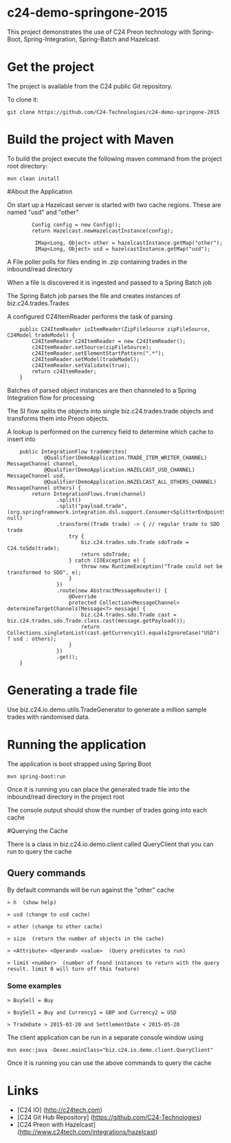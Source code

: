 # c24-demo-springone-2015

This project demonstrates the use of C24 Preon technology with Spring-Boot, Spring-Integration, Spring-Batch and Hazelcast.


# Get the project

The project is available from the C24 public Git repository.

To clone it:

``` git clone https://github.com/C24-Technologies/c24-demo-springone-2015 ```

# Build the project with Maven

To build the project execute the following maven command from the project root directory:

``` mvn clean install ```

#About the Application

On start up a Hazelcast server is started with two cache regions.
These are named "usd" and "other"

``` 
        Config config = new Config();
        return Hazelcast.newHazelcastInstance(config);
```

```
         IMap<Long, Object> other = hazelcastInstance.getMap("other");
         IMap<Long, Object> usd = hazelcastInstance.getMap("usd");
```

A File poller polls for files ending in .zip containing trades in the inbound/read directory

When a file is discovered it is ingested and passed to a Spring Batch job

The Spring Batch job parses the file and creates instances of biz.c24.trades.Trades

A configured C24ItemReader performs the task of parsing

```
    public C24ItemReader ioItemReader(ZipFileSource zipFileSource, C24Model tradeModel) {
        C24ItemReader c24ItemReader = new C24ItemReader();
        c24ItemReader.setSource(zipFileSource);
        c24ItemReader.setElementStartPattern(".*");
        c24ItemReader.setModel(tradeModel);
        c24ItemReader.setValidate(true);
        return c24ItemReader;
    }
```
Batches of parsed object instances are then channeled to a Spring Integration flow for processing

The SI flow splits the objects into single biz.c24.trades.trade objects and transforms them into Preon objects.

A lookup is performed on the currency field to determine which cache to insert into

```
    public IntegrationFlow tradeWrites(
            @Qualifier(DemoApplication.TRADE_ITEM_WRITER_CHANNEL) MessageChannel channel,
            @Qualifier(DemoApplication.HAZELCAST_USD_CHANNEL) MessageChannel usd,
            @Qualifier(DemoApplication.HAZELCAST_ALL_OTHERS_CHANNEL) MessageChannel others) {
        return IntegrationFlows.from(channel)
                .split()
                .split("payload.trade", (org.springframework.integration.dsl.support.Consumer<SplitterEndpointSpec<ExpressionEvaluatingSplitter>>) null)
                .transform((Trade trade) -> { // regular trade to SDO trade
                    try {
                        biz.c24.trades.sdo.Trade sdoTrade = C24.toSdo(trade);
                        return sdoTrade;
                    } catch (IOException e) {
                        throw new RuntimeException("Trade could not be transformed to SDO", e);
                    }
                })
                .route(new AbstractMessageRouter() {
                    @Override
                    protected Collection<MessageChannel> determineTargetChannels(Message<?> message) {
                        biz.c24.trades.sdo.Trade cast = biz.c24.trades.sdo.Trade.class.cast(message.getPayload());
                        return Collections.singletonList(cast.getCurrency1().equalsIgnoreCase("USD") ? usd : others);
                    }
                })
                .get();
    }
```

# Generating a trade file

Use biz.c24.io.demo.utils.TradeGenerator to generate a million sample trades with randomised data.

# Running the application

The application is boot strapped using Spring Boot

``` mvn spring-boot:run ```

Once it is running you can place the generated trade file into the inbound/read directory in the project root

The console output should show the number of trades going into each cache

#Querying the Cache

There is a class in biz.c24.io.demo.client called QueryClient that you can run to query the cache

## Query commands

By default commands will be run against the "other" cache
```
> h  (show help)

> usd (change to usd cache)

> other (change to other cache)

> size  (return the number of objects in the cache)

> <Attribute> <Operand> <value>  (Query predicates to run)

> limit <number>  (number of found instances to return with the query result. limit 0 will turn off this feature)
```
### Some examples
```
> BuySell = Buy

> BuySell = Buy and Currency1 = GBP and Currency2 = USD

> TradeDate > 2015-03-20 and SettlementDate < 2015-05-20
```

The client application can be run in a separate console window using

``` mvn exec:java -Dexec.mainClass="biz.c24.io.demo.client.QueryClient" ```

Once it is running you can use the above commands to query the cache

# Links

* [C24 IO] (http://c24tech.com)
* [C24 Git Hub Repository] (https://github.com/C24-Technologies)
* [C24 Preon with Hazelcast] (http://www.c24tech.com/integrations/hazelcast)
